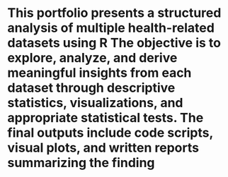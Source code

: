 # This portfolio presents a structured analysis of multiple health-related datasets using R The objective is to explore, analyze, and derive meaningful insights from each dataset through descriptive statistics, visualizations, and appropriate statistical tests. The final outputs include code scripts, visual plots, and written reports summarizing the finding
